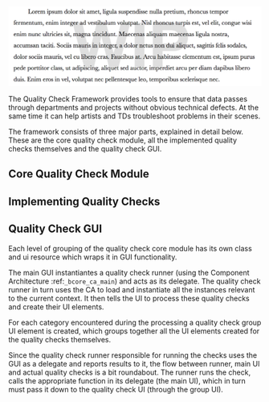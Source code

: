 ![under construction](https://raw.githubusercontent.com/Byron/bcore/master/src/images/wip.png)

The Quality Check Framework provides tools to ensure that data passes through departments and projects without obvious technical defects. At the same time it can help artists and TDs troubleshoot problems in their scenes.

The framework consists of three major parts, explained in detail below. These are the core quality check module, all the implemented quality checks themselves and the quality check GUI.

Core Quality Check Module
-------------------------

Implementing Quality Checks
----------------------------

Quality Check GUI
-----------------
Each level of grouping of the quality check core module has its own class and ui resource which wraps it in GUI functionality. 

The main GUI instantiantes a quality check runner (using the Component Architecture :ref:`_bcore_ca_main`) and acts as its delegate. The quality check runner in turn uses the CA to load and instantiate all the instances relevant to the current context. It then tells the UI to process these quality checks and create their UI elements.

For each category encountered during the processing a quality check group UI element is created, which groups together all the UI elements created for the quality checks themselves.

Since the quality check runner responsible for running the checks uses the GUI as a delegate and reports results to it, the flow between runner, main UI and actual quality checks is a bit roundabout. The runner runs the check, calls the appropriate function in its delegate (the main UI), which in turn must pass it down to the quality check UI (through the group UI).
